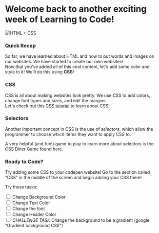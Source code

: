 # Welcome back to another exciting week of Learning to Code!

![HTML + CSS](https://images.tynker.com/blog/wp-content/uploads/20190226100225/02-25-2018-html-css-announcement-blog.png)

### Quick Recap

So far, we have learned about HTML and how to put words and images on our websites. We have started to create our own websites!  
Now that you've added all of this cool content, let's add some color and style to it! We'll do this using **CSS**!

### CSS

CSS is all about making websites look pretty. We use CSS to add colors, change font types and sizes, and edit the margins.  
Let's check out this <a href="https://udel.codes/LTC/introtocss/index.html" target="_blank" >CSS tutorial</a> to learn about CSS!<br>

### Selectors

Another important concept in CSS is the use of *selectors*, which allow the programmer to choose which items they want to apply CSS to. 

A very helpful (and fun!) game to play to learn more about selectors is the CSS Diner Game found [here](https://flukeout.github.io/).

### Ready to Code?

Try adding some CSS to your codepen website! Go to the section called "CSS" in the middle of the screen and begin adding your CSS there!

Try these tasks:

<input type="checkbox" >
  <label>Change Background Color</label><br>
<input type="checkbox" >
  <label>Change Text Color</label><br>
  <input type="checkbox" >
<label>Change the font</label><br>
  <input type="checkbox" >
<label>Change Header Color</label><br>
  <input type="checkbox" >
<label><em>CHALLENGE TASK</em> Change the background to be a gradient (google "Gradient background CSS")</label><br>

